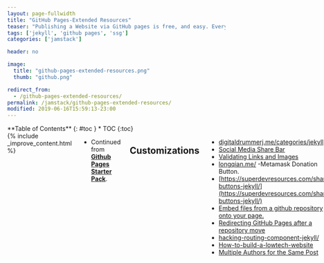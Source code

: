 ```yaml
---
layout: page-fullwidth
title: "GitHub Pages-Extended Resources"
teaser: "Publishing a Website via GitHub pages is free, and easy. Everything you need to publish in one place."
tags: ['jekyll', 'github pages', 'ssg']
categories: ['jamstack']

header: no

image:
  title: "github-pages-extended-resources.png"
  thumb: "github.png"

redirect_from: 
  - /github-pages-extended-resources/
permalink: /jamstack/github-pages-extended-resources/
modified: 2019-06-16T15:59:13-23:00
---
```

<div class="row">
<div class="medium-4 medium-push-8 columns" markdown="1">
<div class="panel radius" markdown="1">
**Table of Contents**
{: #toc }
*  TOC
{:toc}
</div>
</div><!-- /.medium-4.columns -->



<div class="medium-8 medium-pull-4 columns" markdown="1">
{% include _improve_content.html %}


* Continued from [**Github Pages Starter Pack**](/jamstack/github-pages-starter-pack/).

## Customizations
* [digitaldrummerj.me/categories/jekyll](https://digitaldrummerj.me/categories/jekyll/)
* [Social Media Share Bar](https://mycyberuniverse.com/social-media-share-bar-jekyll-blog-website.html)
* [Validating Links and Images](https://digitaldrummerj.me/jekyll-validating-links-and-images/)
* [longqian.me/](http://longqian.me/) -Metamask Donation Button.
* [https://superdevresources.com/share-buttons-jekyll/](https://superdevresources.com/share-buttons-jekyll/)
* [Embed files from a github repository onto your page.](http://gist-it.appspot.com/)
* [Redirecting GitHub Pages after a repository move](https://gist.github.com/domenic/1f286d415559b56d725bee51a62c24a7)
* [hacking-routing-component-jekyll/](https://www.sitepoint.com/hacking-routing-component-jekyll/)
* [How-to-build-a-lowtech-website](https://solar.lowtechmagazine.com/2018/09/how-to-build-a-lowtech-website/)
* [Multiple Authors for the Same Post](https://github.com/mmistakes/minimal-mistakes/issues/1341#issuecomment-505660670)

### Comments
* [Github Issues for Blog Comments](http://artsy.github.io/blog/2017/07/15/Comments-are-on/)
* [A repo you can use to work-around GH issue comment request limmits.](https://github.com/orta/gh-commentify)
* [Various ways you can add comments to your static site](https://darekkay.com/blog/static-site-comments/)
* [Add comments to your jekyll powered blog](https://github.com/damieng/jekyll-blog-comments)
* [Setting up Staticman Server](https://www.flyinggrizzly.net/2017/12/setting-up-staticman-server/)
  * [new feature! added comments to this *static* website](https://www.edwinwenink.xyz/posts/18-comments/)
* [https://mademistakes.com/articles/jekyll-static-comments/](https://mademistakes.com/articles/jekyll-static-comments/)
  * [https://mademistakes.com/articles/improving-jekyll-static-comments/](https://mademistakes.com/articles/improving-jekyll-static-comments/)

### Image Galleries



### Search

* [Elasticsearch for Jekyll](https://blog.omc.io/elasticsearch-for-jekyll-part-1-ab456ac7c093)
* [Adding Custom Google Search](https://digitaldrummerj.me/blogging-on-github-part-7-adding-a-custom-google-search/)
* [github.com/algolia/jekyll-algolia](https://github.com/algolia/jekyll-algolia)
* [community.algolia.com/jekyll-algolia/blog.html](https://community.algolia.com/jekyll-algolia/blog.html)
* [https://www.algolia.com/doc/](https://www.algolia.com/doc/)



## SEO

* [Use Jekyll like a pro: Improving SEO](https://codeburst.io/use-jekyll-like-a-pro-improving-seo-c8cfb81781b7)

### Jekyll-SEO-Tag

* [Search Engine Optimization for Github Pages - help.github.com](https://help.github.com/en/articles/search-engine-optimization-for-github-pages)
* [/jekyll/jekyll-seo-tag](https://github.com/jekyll/jekyll-seo-tag)
* [/pmarsceill/jekyll-seo-gem](https://github.com/pmarsceill/jekyll-seo-gem)
* [Override default jekyll-seo-tag template](https://github.com/meedan/meedan.code/commit/a9ad6e794fffd35035aa7e5bfb1200a34fe0e479)
* [Tips to Optimize Jekyll SEO](https://blog.webjeda.com/optimize-jekyll-seo/)
* [blog.webjeda.com/optimize-jekyll-seo/#6-open-graph-and-twitter-cards-in-jekyll](https://blog.webjeda.com/optimize-jekyll-seo/#6-open-graph-and-twitter-cards-in-jekyll)


### Open Graph - Favicons and More

* [Open Graph Tags, Twitter Cards, Rich Pins](https://warfareplugins.com/open-graph-tags-twitter-cards-rich-pins/)
* [A basic tutorial on "How to get the most out of embeds?" for a discord-friendly website!](https://www.reddit.com/r/discordapp/comments/82p8i6/a_basic_tutorial_on_how_to_get_the_most_out_of/) (supports og values)
  * [discordapp.com/developers/docs/resources/channel#embed-limits](https://discordapp.com/developers/docs/resources/channel#embed-limits)
* [https://iframely.com/debug](https://iframely.com/debug)
* [realfavicongenerator.net](https://realfavicongenerator.net) 
  > The strict minimum for the master picture is 70x70. Your picture is 225x225, which is ok. However, it is recommended to use a picture of at least 260x260. If you still want to use your picture, some of the derivated favicons will not be generated, such as the high resolution tile for Windows 8 / IE 11.
* [ogp.me](http://ogp.me) - Open Graph Webpage (really good resource for Facebook and beyond. great links at bottom.)
* [developers.google.com - Breadcrumbs](https://developers.google.com/search/docs/data-types/breadcrumb)
  ![](https://i.imgur.com/TWbbVhn.png)
* [Googles guide to enhancing your site's metadata](https://developers.google.com/search/docs/guides/enhance-site)



### Twitter

* [Twitter Card Validator](https://cards-dev.twitter.com/validator)
* [About Cards - developer.twitter.com](https://developer.twitter.com/en/docs/tweets/optimize-with-cards/overview/abouts-cards)
* [https://github.com/jekyll/jekyll-mentions/](https://github.com/jekyll/jekyll-mentions/)


## Build Local - Bug Testing

Buidling your site locally is the best way to figure out why it's not publishing correctly via GitHub.

You must set up your gemfile specifically for each theme.

* [Install bundler](https://bundler.io/)

then prepare bundler for your project:

     bundle update

     bundle install

Build gives an error message if the build fails

     bundle exec jekyll build

Serve builds and "serves" a local browsable copy

     bundle exec jekyll serve

Trace gives details on errors (but won't always show your problem)

     bundle exec jekyll build --trace

Verbose... you get the idea.

     bundle exec jekyll build --verbose


### Proofers

* [gjtorikian/html-proofer](https://github.com/gjtorikian/html-proofer) - you got broken links bruh

## Technical


### Liquid

<img src="https://i.imgur.com/jMtd9WR.png"/>

* [shopify.github.io/liquid/tags/control-flow/](http://shopify.github.io/liquid/tags/control-flow/)
* [Jekyll Variables and Liquid Template Tags-Cheatsheet](https://simpleit.rocks/ruby/jekyll/templates/jekyll-variables-and-liquid-template-tags-cheatsheet/)
* [Introduction to Liquid for Jekyll](https://learn.cloudcannon.com/jekyll/introduction-to-liquid/)
* [https://blog.webjeda.com/jekyll-liquid/](https://blog.webjeda.com/jekyll-liquid/)

### Data

* [https://mademistakes.com/notes/static-files/](https://mademistakes.com/notes/static-files/)
* [jekyllrb.com/docs/datafiles/](https://jekyllrb.com/docs/datafiles/)
* [https://github.com/ashmaroli/jekyll-data](https://github.com/ashmaroli/jekyll-data)
* [how-to-easily-use-airtable-data-in-jekyll](https://community.airtable.com/t/how-to-easily-use-airtable-data-in-jekyll/3925)
* [mnyrop/pagemaster](https://github.com/mnyrop/pagemaster)
* [https://minicomp.github.io/wax/reuse/](https://minicomp.github.io/wax/reuse/)
* [http://marii.info/wax_docs/](http://marii.info/wax_docs/)
* [http://marii.info/annotate/](http://marii.info/annotate/)
* [project-management/jupyter-notebook-on-jekyll/](https://www.linode.com/docs/applications/project-management/jupyter-notebook-on-jekyll/)
* [managing-data-with-jekyll/](https://www.chenhuijing.com/blog/managing-data-with-jekyll/)
* [18F/jekyll-get](https://github.com/18F/jekyll-get)
* [how-i-created-a-simple-dbms-using-github-jekyll-prose-and-heroku/](http://fabian-kostadinov.github.io/2015/02/04/how-i-created-a-simple-dbms-using-github-jekyll-prose-and-heroku/)
* [contrafabulists-lessons.github.io/google-sheet-to-github-website/](https://contrafabulists-lessons.github.io/google-sheet-to-github-website/)
* [execute-millions-of-sql-statements-in-milliseconds-in-the-browser-with-webassembly-and-web-workers](https://hackernoon.com/execute-millions-of-sql-statements-in-milliseconds-in-the-browser-with-webassembly-and-web-workers-3e0b25c3f1a6)
* [https://github.blog/2012-06-12-github-data-challenge-winners/](https://github.blog/2012-06-12-github-data-challenge-winners/)

### JSON

* [A JSON content feed for Jekyll](https://natelandau.com/a-json-feed-for-jekyll/)
* [Counting and JSON output in Jekyll](http://www.cagrimmett.com/til/2016/05/20/json-output-in-jekyll.html)
* [Jekyll — Convert Full YAML Front-matter to XML/JSON](https://stackoverflow.com/questions/16889512/jekyll-convert-full-yaml-front-matter-to-xml-json)
* [Inlining JSON in a Jekyll Liquid Template](https://mrcoles.com/inlining-json-jekyll-liquid-template/)
* [Jekyll JSON API](https://www.techiediaries.com/how-to-use-jekyll-like-a-pro-output-data-as-json/)
* [JSON Feed Viewer](https://json-feed-viewer.herokuapp.com/feed/?url=https%3A%2F%2Fndarville.com%2Ffeed.json)


### Automation

* [alternativeto.net/software/heroku/?license=free](https://alternativeto.net/software/heroku/?license=free)
* [integrating-autogenerated-content-into-your-documentation-site-using-swagger-and-jekyll](https://www.enigma.com/blog/integrating-autogenerated-content-into-your-documentation-site-using-swagger-and-jekyll)
* [benbalter/jekyllbot](https://github.com/benbalter/jekyllbot) - Listens for GitHub post-recieve service hooks messages, runs jekyll, and pushes the results back to GitHub. 
* [automate-github-pages-ifttt-glitch.html](https://webrender.net/2017/11/23/automate-github-pages-ifttt-glitch.html)

### API Evangelist 

Not sure how much of this is useful, but I'll save for further examination.

* [simple-apis-with-jekyll-and-github-with-data-manag](https://dzone.com/articles/simple-apis-with-jekyll-and-github-with-data-manag)
* [providing-yaml-driven-xml-json-and-atom-using-jekyll-and-github](https://apievangelist.com/2016/09/19/providing-yaml-driven-xml-json-and-atom-using-jekyll-and-github/)
* [google-spreadsheet-to-yaml-on-jekyll/](http://kinlane.com/2016/10/11/google-spreadsheet-to-yaml-on-jekyll/)
* [using-github-repos-and-jekyll-as-a-data-store/](http://kinlane.com/2016/08/15/using-github-repos-and-jekyll-as-a-data-store/)
* [kinlane.github.io/github-micro-tool/](https://kinlane.github.io/github-micro-tool/)
* [openapi.toolbox.apievangelist.com/documentation/](http://openapi.toolbox.apievangelist.com/documentation/)
* [kinlane.github.io/what-is-openapi/](https://kinlane.github.io/what-is-openapi/)
* [d3js-visualizations-using-yaml-and-jekyll/](https://apievangelist.com/2016/09/20/d3js-visualizations-using-yaml-and-jekyll/)
* [https://github.com/kinlane/OpenAPI-Specification](https://github.com/kinlane/OpenAPI-Specification)


### Indieweb

<a href="https://web-work.tools/indieweb-resources/" class="btn btn-success">web-work.tools/indieweb-resources</a>

* [indieweb.org](https://indieweb.org)
* [Micropub](https://indieweb.org/Micropub)
* [IndieAuth](https://indieweb.org/IndieAuth)
* [miklb/jekyll-indieweb](https://github.com/miklb/jekyll-indieweb)
* [Static Site Generators & the IndieWeb](https://www.growdigital.org/posts/static-site-generators-the-indieweb/)
* [Jekyll and the Indieweb](http://wordius.com/jekyll-and-the-indieweb/)
* [Implementing the Indieweb on a static website](https://vincentp.me/articles/2018/11/14/20-00/) - Sending and receiving Webmentions and Micropub on a static site
* [voxpelli/webpage-micropub-to-github/](https://github.com/voxpelli/webpage-micropub-to-github/)

